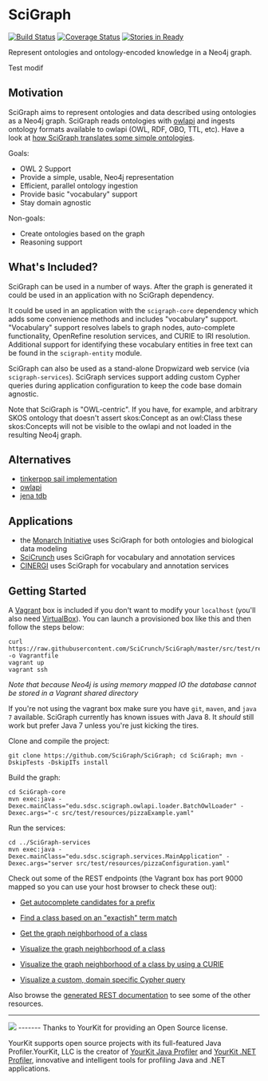 SciGraph
========
[![Build Status](https://travis-ci.org/SciGraph/SciGraph.svg?branch=master)](https://travis-ci.org/SciGraph/SciGraph)
[![Coverage Status](https://coveralls.io/repos/SciGraph/SciGraph/badge.svg)](https://coveralls.io/r/SciGraph/SciGraph)
[![Stories in Ready](https://badge.waffle.io/SciGraph/SciGraph.svg?label=ready&title=Ready)](http://waffle.io/SciGraph/SciGraph)

Represent ontologies and ontology-encoded knowledge in a Neo4j graph.

Test modif

Motivation
----------
SciGraph aims to represent ontologies and data described using ontologies as a Neo4j graph. SciGraph
reads ontologies with [owlapi](http://owlapi.sourceforge.net/) and ingests
ontology formats available to owlapi (OWL, RDF, OBO, TTL, etc). 
Have a look at [how SciGraph translates some simple ontologies](https://github.com/SciCrunch/SciGraph/wiki/Neo4jMapping).

Goals:
* OWL 2 Support
* Provide a simple, usable, Neo4j representation
* Efficient, parallel ontology ingestion
* Provide basic "vocabulary" support
* Stay domain agnostic

Non-goals:
* Create ontologies based on the graph
* Reasoning support

What's Included?
----------------
SciGraph can be used in a number of ways. After the graph is generated it could be used in an application with no SciGraph dependency.

It could be used in an application with the
`scigraph-core` dependency which adds some convenience methods and includes "vocabulary" support. "Vocabulary" support resolves 
labels to graph nodes, auto-complete functionality, OpenRefine resolution services, and CURIE to
IRI resolution. Additional support for identifying these vocabulary entities
in free text can be found in the `scigraph-entity` module.

SciGraph can also be used as a stand-alone Dropwizard web service (via `scigraph-services`). SciGraph services support adding custom Cypher
queries during application configuration to keep the code base domain agnostic.

Note that SciGraph is "OWL-centric". If you have, for example, and arbitrary SKOS ontology that doesn't assert skos:Concept as an owl:Class these skos:Concepts will not be visible to the owlapi and not loaded in the resulting Neo4j graph.

Alternatives
------------
* [tinkerpop sail implementation](https://github.com/tinkerpop/blueprints/wiki/Sail-Implementation)
* [owlapi](https://owlcs.github.io/owlapi/)
* [jena tdb](https://jena.apache.org/documentation/tdb/)

Applications
------------
 * the [Monarch Initiative](http://monarchinitiative.org/) uses SciGraph for both ontologies and biological data modeling
 * [SciCrunch](http://scicrunch.org/) uses SciGraph for vocabulary and annotation services
 * [CINERGI](http://earthcube.org/group/cinergi) uses SciGraph for vocabulary and annotation services

Getting Started
---------------
A [Vagrant](https://www.vagrantup.com/) box is included if you don't want to modify your `localhost` (you'll also need [VirtualBox](https://www.virtualbox.org/)).
You can launch a provisioned box like this and then follow the steps below:

	curl https://raw.githubusercontent.com/SciCrunch/SciGraph/master/src/test/resources/vagrant/Vagrantfile -o Vagrantfile
    vagrant up
    vagrant ssh

<em>Note that because Neo4j is using memory mapped IO the database cannot be stored in a Vagrant shared directory</em>

If you're not using the vagrant box make sure you have `git`, `maven`, and `java 7` available.
SciGraph currently has known issues with Java 8. It _should_ still work but prefer Java 7 unless you're just kicking the tires.

Clone and compile the project:

    git clone https://github.com/SciGraph/SciGraph; cd SciGraph; mvn -DskipTests -DskipITs install

Build the graph:

    cd SciGraph-core
    mvn exec:java -Dexec.mainClass="edu.sdsc.scigraph.owlapi.loader.BatchOwlLoader" -Dexec.args="-c src/test/resources/pizzaExample.yaml"

Run the services:

	cd ../SciGraph-services
    mvn exec:java -Dexec.mainClass="edu.sdsc.scigraph.services.MainApplication" -Dexec.args="server src/test/resources/pizzaConfiguration.yaml"

Check out some of the REST endpoints (the Vagrant box has port 9000 mapped so you can use your host browser to check these out):

 - [Get autocomplete candidates for a prefix](http://localhost:9000/scigraph/vocabulary/autocomplete/Sp)

 - [Find a class based on an "exactish" term match](http://localhost:9000/scigraph/vocabulary/search/Shrimps)

 - [Get the graph neighborhood of a class](http://localhost:9000/scigraph/graph/neighbors/PrawnsTopping)
 
 - [Visualize the graph neighborhood of a class](http://localhost:9000/scigraph/graph/neighbors/PrawnsTopping.png)
 
 - [Visualize the graph neighborhood of a class by using a CURIE](http://localhost:9000/scigraph/graph/neighbors/pizza:AmericanHot.png)
 
 - [Visualize a custom, domain specific Cypher query](http://localhost:9000/scigraph/dynamic/toppings.png?pizza_id=FourSeasons)

Also browse the [generated REST documentation](http://localhost:9000/scigraph/docs/)
to see some of the other resources.

-------
<img src="http://github.nfsdb.org/images/yklogo.png" />
-------
Thanks to YourKit for providing an Open Source license.

YourKit supports open source projects with its full-featured Java Profiler.YourKit, LLC is the creator of <a href="http://www.yourkit.com/java/profiler/index.jsp">YourKit Java Profiler</a> and <a href="http://www.yourkit.com/.net/profiler/index.jsp">YourKit .NET Profiler</a>, innovative and intelligent tools for profiling Java and .NET applications.

